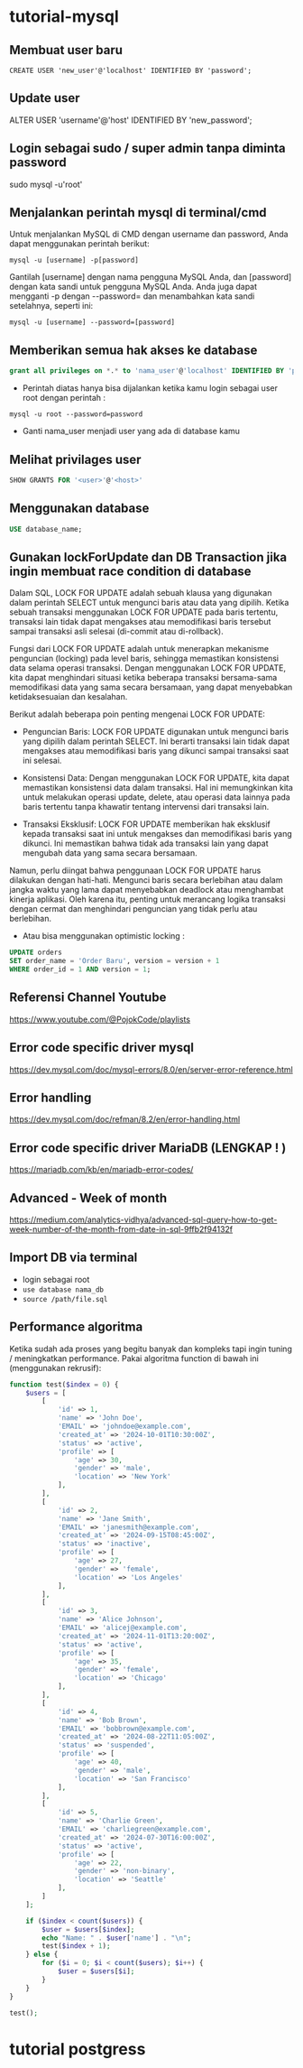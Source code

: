 # tutorial-mysql

## Membuat user baru
```
CREATE USER 'new_user'@'localhost' IDENTIFIED BY 'password';
```

## Update user
ALTER USER 'username'@'host' IDENTIFIED BY 'new_password';

## Login sebagai sudo / super admin tanpa diminta password
sudo mysql -u'root'

## Menjalankan perintah mysql di terminal/cmd

Untuk menjalankan MySQL di CMD dengan username dan password, Anda dapat menggunakan perintah berikut:

```
mysql -u [username] -p[password]
```

Gantilah [username] dengan nama pengguna MySQL Anda, dan [password] dengan kata sandi untuk pengguna MySQL Anda. Anda juga dapat mengganti -p dengan --password= dan menambahkan kata sandi setelahnya, seperti ini:

```
mysql -u [username] --password=[password]
```

## Memberikan semua hak akses ke database
```sql
grant all privileges on *.* to 'nama_user'@'localhost' IDENTIFIED BY 'password';
```


- Perintah diatas hanya bisa dijalankan ketika kamu login sebagai user root dengan perintah :
```
mysql -u root --password=password
```
- Ganti nama_user menjadi user yang ada di database kamu

## Melihat privilages user
```sql
SHOW GRANTS FOR '<user>'@'<host>'
```

## Menggunakan database
```sql
USE database_name;  
```

## Gunakan lockForUpdate dan DB Transaction jika ingin membuat race condition di database
Dalam SQL, LOCK FOR UPDATE adalah sebuah klausa yang digunakan dalam perintah SELECT untuk mengunci baris atau data yang dipilih. Ketika sebuah transaksi menggunakan LOCK FOR UPDATE pada baris tertentu, transaksi lain tidak dapat mengakses atau memodifikasi baris tersebut sampai transaksi asli selesai (di-commit atau di-rollback).

Fungsi dari LOCK FOR UPDATE adalah untuk menerapkan mekanisme penguncian (locking) pada level baris, sehingga memastikan konsistensi data selama operasi transaksi. Dengan menggunakan LOCK FOR UPDATE, kita dapat menghindari situasi ketika beberapa transaksi bersama-sama memodifikasi data yang sama secara bersamaan, yang dapat menyebabkan ketidaksesuaian dan kesalahan.

Berikut adalah beberapa poin penting mengenai LOCK FOR UPDATE:

- Penguncian Baris: LOCK FOR UPDATE digunakan untuk mengunci baris yang dipilih dalam perintah SELECT. Ini berarti transaksi lain tidak dapat mengakses atau memodifikasi baris yang dikunci sampai transaksi saat ini selesai.

- Konsistensi Data: Dengan menggunakan LOCK FOR UPDATE, kita dapat memastikan konsistensi data dalam transaksi. Hal ini memungkinkan kita untuk melakukan operasi update, delete, atau operasi data lainnya pada baris tertentu tanpa khawatir tentang intervensi dari transaksi lain.

- Transaksi Eksklusif: LOCK FOR UPDATE memberikan hak eksklusif kepada transaksi saat ini untuk mengakses dan memodifikasi baris yang dikunci. Ini memastikan bahwa tidak ada transaksi lain yang dapat mengubah data yang sama secara bersamaan.

Namun, perlu diingat bahwa penggunaan LOCK FOR UPDATE harus dilakukan dengan hati-hati. Mengunci baris secara berlebihan atau dalam jangka waktu yang lama dapat menyebabkan deadlock atau menghambat kinerja aplikasi. Oleh karena itu, penting untuk merancang logika transaksi dengan cermat dan menghindari penguncian yang tidak perlu atau berlebihan.

- Atau bisa menggunakan optimistic locking :
```sql
UPDATE orders
SET order_name = 'Order Baru', version = version + 1
WHERE order_id = 1 AND version = 1;

```

## Referensi Channel Youtube 
https://www.youtube.com/@PojokCode/playlists

## Error code specific driver mysql
https://dev.mysql.com/doc/mysql-errors/8.0/en/server-error-reference.html

## Error handling
https://dev.mysql.com/doc/refman/8.2/en/error-handling.html

## Error code specific driver MariaDB (LENGKAP ! )
https://mariadb.com/kb/en/mariadb-error-codes/

## Advanced - Week of month
https://medium.com/analytics-vidhya/advanced-sql-query-how-to-get-week-number-of-the-month-from-date-in-sql-9ffb2f94132f

## Import DB via terminal
- login sebagai root
- `use database nama_db`
- `source /path/file.sql`

## Performance algoritma
Ketika sudah ada proses yang begitu banyak dan kompleks tapi ingin tuning / meningkatkan performance. Pakai algoritma function di bawah ini (menggunakan rekrusif): 
```php
function test($index = 0) {
    $users = [
        [
            'id' => 1,
            'name' => 'John Doe',
            'EMAIL' => 'johndoe@example.com',
            'created_at' => '2024-10-01T10:30:00Z',
            'status' => 'active',
            'profile' => [
                'age' => 30,
                'gender' => 'male',
                'location' => 'New York'
            ],
        ],
        [
            'id' => 2,
            'name' => 'Jane Smith',
            'EMAIL' => 'janesmith@example.com',
            'created_at' => '2024-09-15T08:45:00Z',
            'status' => 'inactive',
            'profile' => [
                'age' => 27,
                'gender' => 'female',
                'location' => 'Los Angeles'
            ],
        ],
        [
            'id' => 3,
            'name' => 'Alice Johnson',
            'EMAIL' => 'alicej@example.com',
            'created_at' => '2024-11-01T13:20:00Z',
            'status' => 'active',
            'profile' => [
                'age' => 35,
                'gender' => 'female',
                'location' => 'Chicago'
            ],
        ],
        [
            'id' => 4,
            'name' => 'Bob Brown',
            'EMAIL' => 'bobbrown@example.com',
            'created_at' => '2024-08-22T11:05:00Z',
            'status' => 'suspended',
            'profile' => [
                'age' => 40,
                'gender' => 'male',
                'location' => 'San Francisco'
            ],
        ],
        [
            'id' => 5,
            'name' => 'Charlie Green',
            'EMAIL' => 'charliegreen@example.com',
            'created_at' => '2024-07-30T16:00:00Z',
            'status' => 'active',
            'profile' => [
                'age' => 22,
                'gender' => 'non-binary',
                'location' => 'Seattle'
            ],
        ]
    ];

    if ($index < count($users)) {
        $user = $users[$index];
        echo "Name: " . $user['name'] . "\n";
        test($index + 1);
    } else {
        for ($i = 0; $i < count($users); $i++) {
            $user = $users[$i];
        }
    }
}

test();
```

# tutorial postgress
